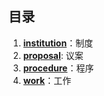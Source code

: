 ## 目录

1. [**institution**](/institution)：制度
2. [**proposal**](/proposal): 议案
3. [**procedure**](/procedure)：程序
4. [**work**](/work)：工作
